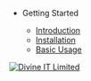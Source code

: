 <!-- docs/_sidebar.md -->

* Getting Started

    * [Introduction](/)
    * [Installation](installation.md)
    * [Basic Usage](basic_usage.md)

[![Divine IT Limited](https://www.divineit.net/media/Divine-IT-Logo.png)](https://www.divineit.net/)
